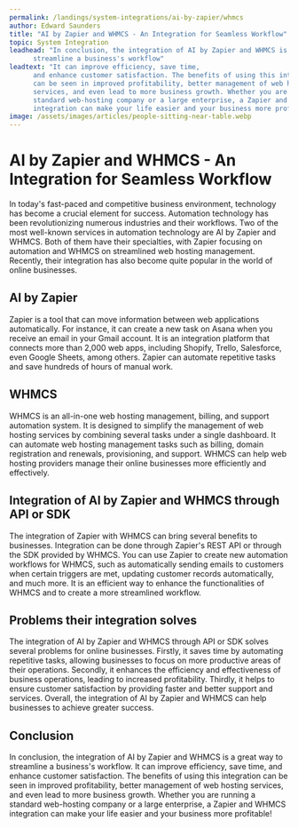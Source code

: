 ```yaml
---
permalink: /landings/system-integrations/ai-by-zapier/whmcs
author: Edward Saunders
title: "AI by Zapier and WHMCS - An Integration for Seamless Workflow"
topic: System Integration
leadhead: "In conclusion, the integration of AI by Zapier and WHMCS is a great way to
      streamline a business's workflow"
leadtext: "It can improve efficiency, save time,
      and enhance customer satisfaction. The benefits of using this integration
      can be seen in improved profitability, better management of web hosting
      services, and even lead to more business growth. Whether you are running a
      standard web-hosting company or a large enterprise, a Zapier and WHMCS
      integration can make your life easier and your business more profitable!"
image: /assets/images/articles/people-sitting-near-table.webp
---
```

<div class="arttext">    <h1>AI by Zapier and WHMCS - An Integration for Seamless Workflow</h1>
    <p>
      In today's fast-paced and competitive business environment, technology
      has become a crucial element for success. Automation technology has been
      revolutionizing numerous industries and their workflows. Two of the most
      well-known services in automation technology are AI by Zapier and WHMCS.
      Both of them have their specialties, with Zapier focusing on automation
      and WHMCS on streamlined web hosting management. Recently, their
      integration has also become quite popular in the world of online
      businesses.
    </p>
    <h2>AI by Zapier</h2>
    <p>
      Zapier is a tool that can move information between web applications
      automatically. For instance, it can create a new task on Asana when you
      receive an email in your Gmail account. It is an integration platform that
      connects more than 2,000 web apps, including Shopify, Trello, Salesforce,
      even Google Sheets, among others. Zapier can automate repetitive tasks and
      save hundreds of hours of manual work.
    </p>
    <h2>WHMCS</h2>
    <p>
      WHMCS is an all-in-one web hosting management, billing, and support
      automation system. It is designed to simplify the management of web hosting
      services by combining several tasks under a single dashboard. It can
      automate web hosting management tasks such as billing, domain registration
      and renewals, provisioning, and support. WHMCS can help web hosting
      providers manage their online businesses more efficiently and effectively.
    </p>
    <h2>Integration of AI by Zapier and WHMCS through API or SDK</h2>
    <p>
      The integration of Zapier with WHMCS can bring several benefits to
      businesses. Integration can be done through Zapier's REST API or through
      the SDK provided by WHMCS. You can use Zapier to create new automation
      workflows for WHMCS, such as automatically sending emails to customers
      when certain triggers are met, updating customer records automatically,
      and much more. It is an efficient way to enhance the functionalities of
      WHMCS and to create a more streamlined workflow.
    </p>
    <h2>Problems their integration solves</h2>
    <p>
      The integration of AI by Zapier and WHMCS through API or SDK solves several
      problems for online businesses. Firstly, it saves time by automating
      repetitive tasks, allowing businesses to focus on more productive areas of
      their operations. Secondly, it enhances the efficiency and effectiveness
      of business operations, leading to increased profitability. Thirdly, it
      helps to ensure customer satisfaction by providing faster and better
      support and services. Overall, the integration of AI by Zapier and WHMCS
      can help businesses to achieve greater success.
    </p>
    <h2>Conclusion</h2>
    <p>
      In conclusion, the integration of AI by Zapier and WHMCS is a great way to
      streamline a business's workflow. It can improve efficiency, save time,
      and enhance customer satisfaction. The benefits of using this integration
      can be seen in improved profitability, better management of web hosting
      services, and even lead to more business growth. Whether you are running a
      standard web-hosting company or a large enterprise, a Zapier and WHMCS
      integration can make your life easier and your business more profitable!
    </p>
</div>